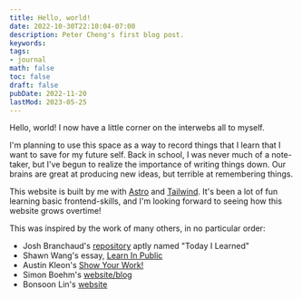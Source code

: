 ```yaml
---
title: Hello, world!
date: 2022-10-30T22:10:04-07:00
description: Peter Cheng's first blog post.
keywords:
tags:
- journal
math: false
toc: false
draft: false
pubDate: 2022-11-20
lastMod: 2023-05-25
---
```


Hello, world! I now have a little corner on the interwebs all to myself.

I'm planning to use this space as a way to record things that I learn that I want to save
for my future self. Back in school, I was never much of a note-taker, but I've begun to realize the
importance of writing things down. Our brains are great at producing new ideas, but terrible at
remembering things.

This website is built by me with [Astro](https://astro.build/) and 
[Tailwind](https://tailwindcss.com/). It's been a lot of fun learning basic
frontend-skills, and I'm looking forward to seeing how this website grows overtime!

This was inspired by the work of many others, in no particular order:
- Josh Branchaud's [repository](https://github.com/jbranchaud/til) aptly named "Today I Learned"
- Shawn Wang's essay, [Learn In Public](https://www.swyx.io/learn-in-public/)
- Austin Kleon's [Show Your Work!](https://austinkleon.com/show-your-work/)
- Simon Boehm's [website/blog](https://siboehm.com/)
- Bonsoon Lin's [website](https://radiofreemath.org/)
